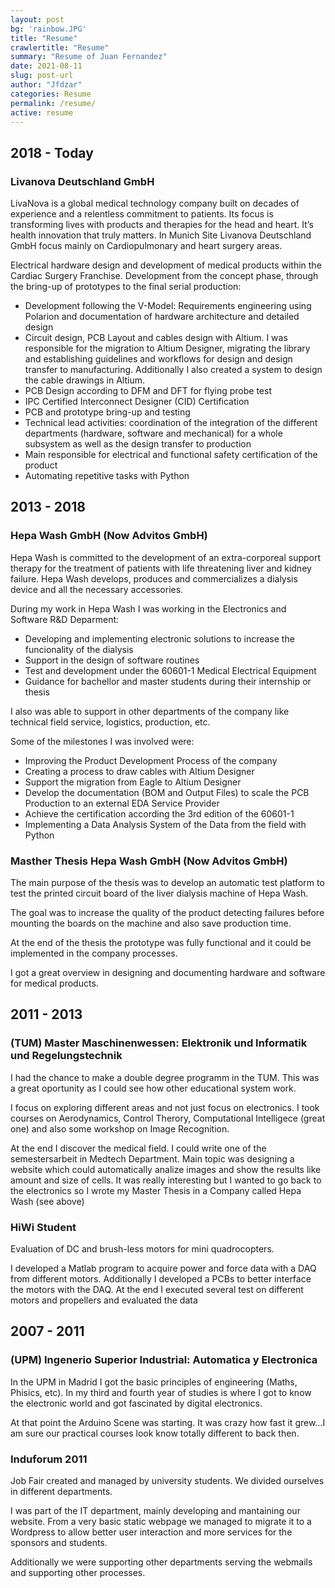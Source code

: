 ```yaml
---
layout: post
bg: 'rainbow.JPG'
title: "Resume"
crawlertitle: "Resume"
summary: "Resume of Juan Fernandez"
date: 2021-08-11
slug: post-url
author: "Jfdzar"
categories: Resume
permalink: /resume/
active: resume
---
```


## 2018 - Today
### Livanova Deutschland GmbH

LivaNova is a global medical technology company built on decades of experience and a relentless commitment to patients. Its focus is transforming lives with products and therapies for the head and heart. It’s health innovation that truly matters. In Munich Site Livanova Deutschland GmbH focus mainly on Cardiopulmonary and heart surgery areas.

Electrical hardware design and development of medical products within the Cardiac Surgery Franchise. Development from the concept phase, through the bring-up of prototypes to the final serial production:
* Development following the V-Model: Requirements engineering using Polarion and documentation of hardware architecture and detailed design 
* Circuit design, PCB Layout and cables design with Altium. I was responsible for the migration to Altium Designer, migrating the library and establishing guidelines and workflows for design and design transfer to manufacturing. Additionally I also created a system to design the cable drawings in Altium.
* PCB Design according to DFM and DFT for flying probe test
* IPC Certified Interconnect Designer (CID) Certification
* PCB and prototype bring-up and testing
* Technical lead activities: coordination of the integration of the different departments (hardware, software and mechanical) for a whole subsystem as well as the design transfer to production
* Main responsible for electrical and functional safety certification of the product
* Automating repetitive tasks with Python

## 2013 - 2018
### Hepa Wash GmbH (Now Advitos GmbH)

Hepa Wash is committed to the development of an extra-corporeal support therapy for the treatment of patients with life threatening liver and kidney failure. Hepa Wash develops, produces and commercializes a dialysis device and all the necessary accessories.

During my work in Hepa Wash I was working in the Electronics and Software R&D Deparment:

- Developing and implementing electronic solutions to increase the funcionality of the dialysis
- Support in the design of software routines
- Test and development under the 60601-1 Medical Electrical Equipment
- Guidance for bachellor and master students during their internship or thesis

I also was able to support in other departments of the company like technical field service, logistics, production, etc.

Some of the milestones I was involved were:

- Improving the Product Development Process of the company
- Creating a process to draw cables with Altium Designer
- Support the migration from Eagle to Altium Designer
- Develop the documentation (BOM and Output Files) to scale the PCB Production to an external EDA Service Provider
- Achieve the certification according the 3rd edition of the 60601-1
- Implementing a Data Analysis System of the Data from the field with Python

### Masther Thesis Hepa Wash GmbH (Now Advitos GmbH)
The main purpose of the thesis was to develop an automatic test platform to test the printed circuit board of the liver dialysis machine of Hepa Wash.

The goal was to increase the quality of the product detecting failures before mounting the boards on the machine and also save production time.

At the end of the thesis the prototype was fully functional and it could be implemented in the company processes.

I got a great overview in designing and documenting hardware and software for medical products.

## 2011 - 2013
### (TUM) Master Maschinenwessen: Elektronik und Informatik und Regelungstechnik
I had the chance to make a double degree programm in the TUM. This was a great oportunity as I could see how other educational system work.

I focus on exploring different areas and not just focus on electronics. I took courses on Aerodynamics, Control Therory, Computational Intelligece (great one) and also some workshop on Image Recognition.

At the end I discover the medical field. I could write one of the semestersarbeit in Medtech Department. Main topic was designing a website which could automatically analize images and show the results like amount and size of cells. It was really interesting but I wanted to go back to the electronics so I wrote my Master Thesis in a Company called Hepa Wash (see above)

### HiWi Student
Evaluation of DC and brush-less motors for mini quadrocopters.

I developed a Matlab program to acquire power and force data with a DAQ from different motors. Additionally I developed a PCBs to better interface the motors with the DAQ. At the end I executed several test on different motors and propellers and evaluated the data

## 2007 - 2011
### (UPM) Ingenerio Superior Industrial: Automatica y Electronica
In the UPM in Madrid I got the basic principles of engineering (Maths, Phisics, etc). In my third and fourth year of studies is where I got to know the electronic world and got fascinated by digital electronics.

At that point the Arduino Scene was starting. It was crazy how fast it grew...I am sure our practical courses look know totally different to back then.

### Induforum 2011
Job Fair created and managed by university students. We divided ourselves in different departments.

I was part of the IT department, mainly developing and mantaining our website. From a very basic static webpage we managed to migrate it to a Wordpress to allow better user interaction and more services for the sponsors and students.

Additionally we were supporting other departments serving the webmails and supporting other processes.
